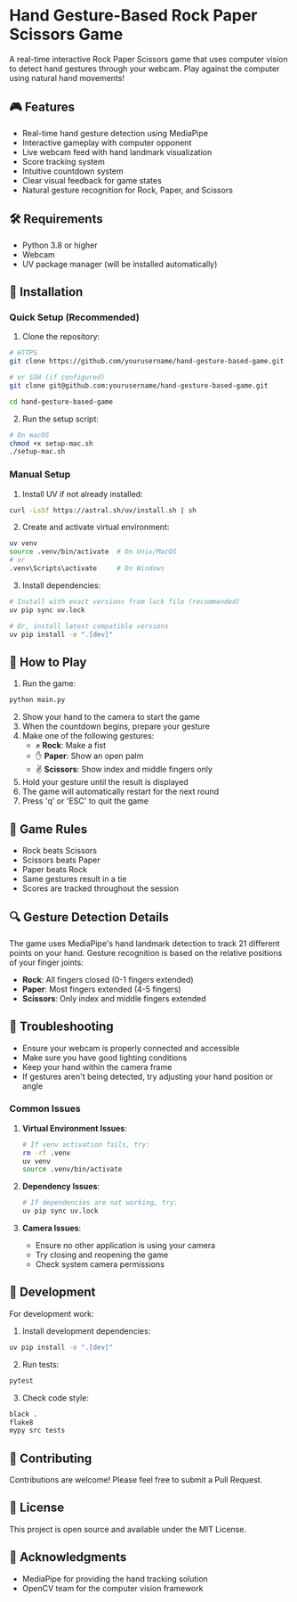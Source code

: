 # Hand Gesture-Based Rock Paper Scissors Game

A real-time interactive Rock Paper Scissors game that uses computer vision to detect hand gestures through your webcam. Play against the computer using natural hand movements!

## 🎮 Features

- Real-time hand gesture detection using MediaPipe
- Interactive gameplay with computer opponent
- Live webcam feed with hand landmark visualization
- Score tracking system
- Intuitive countdown system
- Clear visual feedback for game states
- Natural gesture recognition for Rock, Paper, and Scissors

## 🛠️ Requirements

- Python 3.8 or higher
- Webcam
- UV package manager (will be installed automatically)

## 🚀 Installation

### Quick Setup (Recommended)

1. Clone the repository:
```bash
# HTTPS
git clone https://github.com/yourusername/hand-gesture-based-game.git

# or SSH (if configured)
git clone git@github.com:yourusername/hand-gesture-based-game.git

cd hand-gesture-based-game
```

2. Run the setup script:
```bash
# On macOS
chmod +x setup-mac.sh
./setup-mac.sh
```

### Manual Setup

1. Install UV if not already installed:
```bash
curl -LsSf https://astral.sh/uv/install.sh | sh
```

2. Create and activate virtual environment:
```bash
uv venv
source .venv/bin/activate  # On Unix/MacOS
# or
.venv\Scripts\activate     # On Windows
```

3. Install dependencies:
```bash
# Install with exact versions from lock file (recommended)
uv pip sync uv.lock

# Or, install latest compatible versions
uv pip install -e ".[dev]"
```

## 🎯 How to Play

1. Run the game:
```bash
python main.py
```

2. Show your hand to the camera to start the game
3. When the countdown begins, prepare your gesture
4. Make one of the following gestures:
   - ✊ **Rock**: Make a fist
   - ✋ **Paper**: Show an open palm
   - ✌️ **Scissors**: Show index and middle fingers only
5. Hold your gesture until the result is displayed
6. The game will automatically restart for the next round
7. Press 'q' or 'ESC' to quit the game

## 🎲 Game Rules

- Rock beats Scissors
- Scissors beats Paper
- Paper beats Rock
- Same gestures result in a tie
- Scores are tracked throughout the session

## 🔍 Gesture Detection Details

The game uses MediaPipe's hand landmark detection to track 21 different points on your hand. Gesture recognition is based on the relative positions of your finger joints:

- **Rock**: All fingers closed (0-1 fingers extended)
- **Paper**: Most fingers extended (4-5 fingers)
- **Scissors**: Only index and middle fingers extended

## 🛟 Troubleshooting

- Ensure your webcam is properly connected and accessible
- Make sure you have good lighting conditions
- Keep your hand within the camera frame
- If gestures aren't being detected, try adjusting your hand position or angle

### Common Issues

1. **Virtual Environment Issues**:
   ```bash
   # If venv activation fails, try:
   rm -rf .venv
   uv venv
   source .venv/bin/activate
   ```

2. **Dependency Issues**:
   ```bash
   # If dependencies are not working, try:
   uv pip sync uv.lock
   ```

3. **Camera Issues**:
   - Ensure no other application is using your camera
   - Try closing and reopening the game
   - Check system camera permissions

## 🔧 Development

For development work:

1. Install development dependencies:
```bash
uv pip install -e ".[dev]"
```

2. Run tests:
```bash
pytest
```

3. Check code style:
```bash
black .
flake8
mypy src tests
```

## 🤝 Contributing

Contributions are welcome! Please feel free to submit a Pull Request.

## 📝 License

This project is open source and available under the MIT License.

## 🙏 Acknowledgments

- MediaPipe for providing the hand tracking solution
- OpenCV team for the computer vision framework 